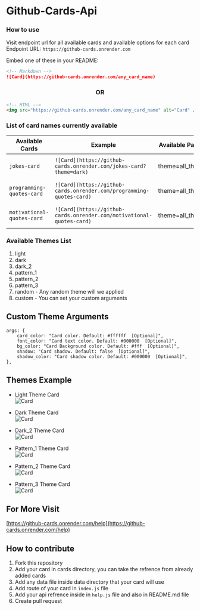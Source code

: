 # Github-Cards-Api

### How to use

Visit endpoint url for all available cards and available options for each card <br/>
Endpoint URL: `https://github-cards.onrender.com`

Embed one of these in your README:

```md
<!-- Markdown -->
![Card](https://github-cards.onrender.com/any_card_name)
```

<h3 align="center">OR</h3>

```html
<!-- HTML -->
<img src="https://github-cards.onrender.com/any_card_name" alt="Card" />
```


### List of card names currently available

| Available Cards | Example | Available Params | Preview |
| --------------- | ------- | ---------------- | ------- |
| `jokes-card` | `![Card](https://github-cards.onrender.com/jokes-card?theme=dark)` | theme=all_themes | https://github-cards.onrender.com/jokes-card?theme=dark |
| `programming-quotes-card` | `![Card](https://github-cards.onrender.com/programming-quotes-card)` | theme=all_themes | https://github-cards.onrender.com/programming-quotes-card |
| `motivational-quotes-card` | `![Card](https://github-cards.onrender.com/motivational-quotes-card)` | theme=all_themes | https://github-cards.onrender.com/motivational-quotes-card |


### Available Themes List
1. light
2. dark
3. dark_2
4. pattern_1
5. pattern_2
6. pattern_3
7. random - Any random theme will we applied
8. custom - You can set your custom arguments

## Custom Theme Arguments
```JS
args: {
    card_color: "Card color. Default: #ffffff  [Optional]",
    font_color: "Card text color. Default: #000000  [Optional]",
    bg_color: "Card Background color. Default: #fff  [Optional]",
    shadow: "Card shadow. Default: false  [Optional]",
    shadow_color: "Card shadow color. Default: #000000  [Optional]",
},
```

## Themes Example
- Light Theme Card <br/>
![Card](https://github-cards.onrender.com/jokes-card?theme=light)

- Dark Theme Card <br/>
![Card](https://github-cards.onrender.com/jokes-card?theme=dark)

- Dark_2 Theme Card <br/>
![Card](https://github-cards.onrender.com/jokes-card?theme=dark_2)

- Pattern_1 Theme Card <br/>
![Card](https://github-cards.onrender.com/jokes-card?theme=pattern_1)

- Pattern_2 Theme Card <br/>
![Card](https://github-cards.onrender.com/jokes-card?theme=pattern_2)

- Pattern_3 Theme Card <br/>
![Card](https://github-cards.onrender.com/jokes-card?theme=pattern_3)


## For More Visit
[https://github-cards.onrender.com/help](https://github-cards.onrender.com/help)

## How to contribute

1. Fork this repository
2. Add your card in cards directory, you can take the refrence from already added cards
3. Add any data file inside data directory that your card will use
4. Add route of your card in `index.js` file
5. Add your api refrence inside in `help.js` file and also in README.md file
6. Create pull request

